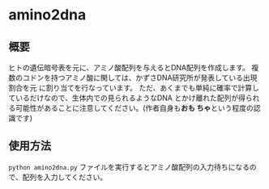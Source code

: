 amino2dna
=========
## 概要
ヒトの遺伝暗号表を元に、アミノ酸配列を与えるとDNA配列を作成します。
複数のコドンを持つアミノ酸に関しては、かずさDNA研究所が発表している出現割合を元
に割り当てを行なっています。
ただ、あくまでも単純に確率で計算しているだけなので、生体内での見られるようなDNA
とかけ離れた配列が得られる可能性があることに注意してください。(作者自身も**おも
ちゃ**という程度の認識です)

## 使用方法
`python amino2dna.py`
ファイルを実行するとアミノ酸配列の入力待ちになるので、配列を入力してください。
